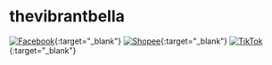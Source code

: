 # thevibrantbella

[![Facebook](https://img.icons8.com/color/48/000000/facebook-new.png)](https://www.facebook.com/thevibrantbella){:target="_blank"}
[![Shopee](https://img.icons8.com/color/48/000000/shopee.png)](https://shopee.ph/juvilynocampoylarde){:target="_blank"}
[![TikTok](https://img.icons8.com/color/48/000000/tiktok.png)](https://www.tiktok.com/foryou){:target="_blank"}
